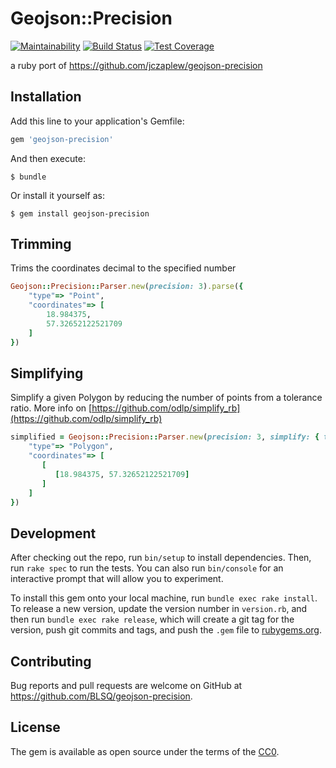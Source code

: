 # Geojson::Precision

[![Maintainability](https://api.codeclimate.com/v1/badges/4ed77cd1bf0278c6d934/maintainability)](https://codeclimate.com/github/BLSQ/geojson-precision/maintainability) [![Build Status](https://travis-ci.org/BLSQ/geojson-precision.svg?branch=master)](https://travis-ci.org/BLSQ/geojson-precision) [![Test Coverage](https://api.codeclimate.com/v1/badges/4ed77cd1bf0278c6d934/test_coverage)](https://codeclimate.com/github/BLSQ/geojson-precision/test_coverage)

a ruby port of https://github.com/jczaplew/geojson-precision

## Installation

Add this line to your application's Gemfile:

```ruby
gem 'geojson-precision'
```

And then execute:

    $ bundle

Or install it yourself as:

    $ gem install geojson-precision

## Trimming

Trims the coordinates decimal to the specified number

```ruby
Geojson::Precision::Parser.new(precision: 3).parse({
    "type"=> "Point",
    "coordinates"=> [
        18.984375,
        57.32652122521709
    ]
})
```
## Simplifying

Simplify a given Polygon by reducing the number of points from a tolerance ratio.
More info on [https://github.com/odlp/simplify_rb](https://github.com/odlp/simplify_rb)

```ruby
simplified = Geojson::Precision::Parser.new(precision: 3, simplify: { tolerance: 0.01, high_quality: false }).parse({
    "type"=> "Polygon",
    "coordinates"=> [
       [
          [18.984375, 57.32652122521709]
       ]
    ]
})
```

## Development

After checking out the repo, run `bin/setup` to install dependencies. Then, run `rake spec` to run the tests. You can also run `bin/console` for an interactive prompt that will allow you to experiment.

To install this gem onto your local machine, run `bundle exec rake install`. To release a new version, update the version number in `version.rb`, and then run `bundle exec rake release`, which will create a git tag for the version, push git commits and tags, and push the `.gem` file to [rubygems.org](https://rubygems.org).

## Contributing

Bug reports and pull requests are welcome on GitHub at https://github.com/BLSQ/geojson-precision.


## License

The gem is available as open source under the terms of the [CC0](LICENSE.txt).

